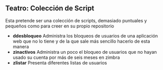## Teatro: Colección de Script ##
Esta pretende ser una colección de scripts, demasiado puntuales y pequeños como para creer en su propio repositorio

 * **ddesbloqueo**
 Administra los bloqueos de usuarios de una aplicación web que no lo tiene y de la que sale más sencillo hacerlo de esta manera
 * **zinactivos**
 Administra un poco el bloqueo de usuarios que no hayan usado su cuenta por más de seis meses en zimbra
 * **zlistar**
 Presenta diferentes listas de usuarios
